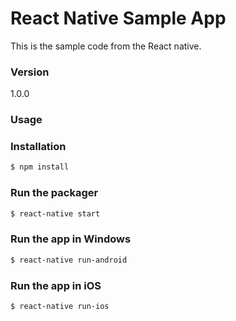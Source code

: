 # React Native Sample App

This is the sample code from the React native.

### Version
1.0.0

### Usage


### Installation

```sh
$ npm install
```

### Run the packager

```sh
$ react-native start
```
### Run the app in Windows

```sh
$ react-native run-android
```

### Run the app in iOS

```sh
$ react-native run-ios
```
